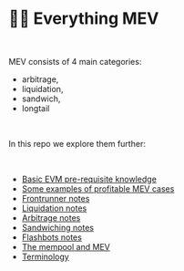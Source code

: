 # 🏴‍☠️ Everything MEV 

<br>

MEV consists of 4 main categories: 

* arbitrage, 
* liquidation, 
* sandwich,  
* longtail

<br>

In this repo we explore them further:

<br>


* [Basic EVM pre-requisite knowledge](https://github.com/bt3gl-labs/Blockchains-AMMs-and-MEV/blob/main/MEV/EVM_pre-requisite_knowledge.md)
* [Some examples of profitable MEV cases](https://github.com/bt3gl-labs/Blockchains-AMMs-and-MEV/blob/main/MEV/MEV_in_action.md)
* [Frontrunner notes](https://github.com/bt3gl-labs/Blockchains-AMMs-and-MEV/blob/main/MEV/frontrunners-notes.md)
* [Liquidation notes](https://github.com/bt3gl-labs/Blockchains-AMMs-and-MEV/blob/main/MEV/liquidations-notes.md)
* [Arbitrage notes](https://github.com/bt3gl-labs/Blockchains-AMMs-and-MEV/blob/main/MEV/arbitrage-notes.md)
* [Sandwiching notes](https://github.com/bt3gl-labs/Blockchains-AMMs-and-MEV/blob/main/MEV/sandwich-tranding-notes.md)
* [Flashbots notes](https://github.com/bt3gl-labs/Blockchains-AMMs-and-MEV/blob/main/MEV/flashbots.md)
* [The mempool and MEV](https://github.com/bt3gl-labs/Blockchains-AMMs-and-MEV/blob/main/MEV/the_mempool_and_mev.md)
* [Terminology](https://github.com/bt3gl-labs/Blockchains-AMMs-and-MEV/blob/main/MEV/terminology.md)



<br>

